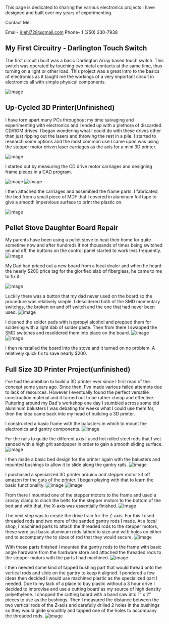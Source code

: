 

This page is dedicated to sharing the various electronics projects i have designed and built over my years of experimenting.

Contact Me:

Email- jriehl728@gmail.com
Phone- 1 (250) 230-7938

## My First Circuitry - Darlington Touch Switch

The first circuit i built was a basic Darlington Array based touch switch. This switch was operated by touching two metal contacts at the same time, thus turning on a light or other load. This project was a great intro to the basics of electronics as it taught me the workings of a very important circuit in electronics all with simple physical components.

![image](https://user-images.githubusercontent.com/52514038/71786386-bfb83180-2fbf-11ea-8a0d-cec32016b419.jpg)


## Up-Cycled 3D Printer(Unfinished)

I have torn apart many PCs throughout my time salvaging and experimenting with electronics and I ended up with a plethora of discarded CD/ROM drives. I began wondering what I could do with these drives other than just ripping out the lasers and throwing the rest in a pile. I started to research some options and the most common use I came upon was using the stepper motor driven laser carriages as the axis for a mini 3D printer.

![image](https://user-images.githubusercontent.com/52514038/71785816-1706d380-2fb9-11ea-9bad-8cadb76c9f82.jpg)

I started out by measuring the CD drive motor carriages and designing frame pieces in a CAD program.

![image](https://user-images.githubusercontent.com/52514038/72108381-50587f80-32e8-11ea-94e7-87f1abe46ae5.jpg)
![image](https://user-images.githubusercontent.com/52514038/72108383-50587f80-32e8-11ea-8e2e-546cc4384ca8.jpg)

I then attached the carriages and assembled the frame parts. I fabricated the bed from a small piece of MDF that I covered in aluminum foil tape to give a smooth impervious surface to print the plastic on.

![image](https://user-images.githubusercontent.com/52514038/72108517-af1df900-32e8-11ea-86f2-d57ade5aa5ee.jpg)


## Pellet Stove Daughter Board Repair

My parents have been using a pellet stove to heat their home for quite sometime now and after hundreds if not thousands of times being switched on and off, the buttons on the control panel started to work less frequently.
![image](https://user-images.githubusercontent.com/52514038/71785991-461e4480-2fbb-11ea-80ef-3061ef8bfe5e.jpg)

My Dad had priced out a new board from a local dealer and when he heard the nearly $200 price tag for the glorified slab of fiberglass, he came to me to fix it. 

![image](https://user-images.githubusercontent.com/52514038/71785910-06a32880-2fba-11ea-8eeb-2fabcc9ef642.jpg)

Luckily there was a button that my dad never used on the board so the procedure was relatively simple. I desoldered both of the SMD momentary switches, the broken on and off switch and the one that had never been used.
![image](https://user-images.githubusercontent.com/52514038/71785963-aeb8f180-2fba-11ea-8d34-17ca73b1cfa4.jpg)

I cleaned the solder pads with isopropyl alcohol and prepped them for soldering with a light dab of solder paste. Then from there I swapped the SMD switches and resoldered them into place on the board.
![image](https://user-images.githubusercontent.com/52514038/71786040-fa1fcf80-2fbb-11ea-879a-b4e08f1562db.jpg)
![image](https://user-images.githubusercontent.com/52514038/71786041-fa1fcf80-2fbb-11ea-8270-df7bfe0d07ae.jpg)

I then reinstalled the board into the stove and it turned on no problem. A relatively quick fix to save nearly $200. 

## Full Size 3D Printer Project(unfinished)

I've had the ambition to build a 3D printer ever since I first read of the concept some years ago. Since then, I've made various failed attempts due to lack of resources. However I eventually found the perfect versatile construction material and it turned out to be rather cheap and effective. Puttering around my Dad's workshop one day I stumbled across some old aluminum balusters I was debating for weeks what I could use them for, then the idea came back into my head of building a 3D printer.

I constructed a basic frame with the balusters in which to mount the electronics and gantry components.
![image](https://user-images.githubusercontent.com/52514038/71786157-7666e280-2fbd-11ea-8533-2e542b54d095.jpg)

For the rails to guide the different axis I used hot rolled steel rods that I wet sanded with a high grit sandpaper in order to gain a smooth sliding surface.
![image](https://user-images.githubusercontent.com/52514038/71786209-b7f78d80-2fbd-11ea-89d4-91b0f6f66dee.jpg)

I then made a basic bed design for the printer again with the balusters and mounted bushings to allow it to slide along the gantry rails.
![image](https://user-images.githubusercontent.com/52514038/71786208-b7f78d80-2fbd-11ea-9a59-6924cb9045e6.jpg)

I purchased a specialized 3D printer arduino and stepper motor kit off amazon for the guts of the printer. I began playing with that to learn the basic functionality. 
![image](https://user-images.githubusercontent.com/52514038/71786207-b7f78d80-2fbd-11ea-9425-a42de1e4d8da.jpg)
![image](https://user-images.githubusercontent.com/52514038/71786206-b7f78d80-2fbd-11ea-909c-e1b3aeff4a88.jpg)

From there I mounted one of the stepper motors to the frame and used a crosby clamp to cinch the belts for the stepper motors to the bottom of the bed and with that, the X-axis was essentially finished.
![image](https://user-images.githubusercontent.com/52514038/71786205-b7f78d80-2fbd-11ea-8077-4d648fe192dc.jpg)

The next step was to create the drive train for the Z-axis. For this I used threaded rods and two more of the sanded gantry rods I made. At a local shop, I machined parts to attach the threaded rods to the stepper motors, these were just basic aluminum rods lathed to size and with holes on either end to accompany the to sizes of rod that they would secure.
![image](https://user-images.githubusercontent.com/52514038/71786204-b7f78d80-2fbd-11ea-989d-ef137899436a.jpg)

With those parts finished I mounted the gantry rods to the frame with basic angle hardware from the hardware store and attached the threaded rods to the stepper motors with the parts I had machined.
![image](https://user-images.githubusercontent.com/52514038/71786203-b75ef700-2fbd-11ea-970c-3af1a1015e46.jpg)

I then needed some kind of tapped bushing part that would thread onto the vertical rods and slide on the gantry to keep it aligned. I pondered a few ideas then decided I would use machined plastic as the specialized part I needed. Due to my lack of a place to buy plastic without a 3 hour drive I decided to improvise and use a cutting board as my source of high density polyethylene. I chopped the cutting board with a band saw into 1” x 2” pieces to use as the bushings. Then I measured the distance between the two vertical rods of the Z-axis and carefully drilled 2 holes in the bushings so they would glide smoothly and tapped one of the holes to accompany the threaded rods. 
![image](https://user-images.githubusercontent.com/52514038/71786182-9e564600-2fbd-11ea-9489-0d157ab35b48.jpg)

